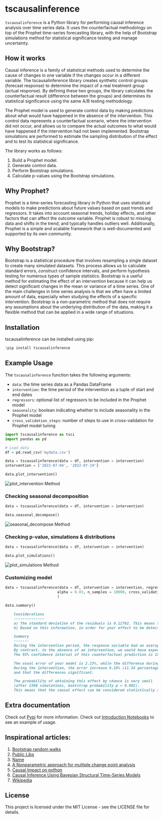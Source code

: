 # tscausalinference

`tscausalinference` is a Python library for performing causal inference analysis over time series data. It uses the counterfactual methodology on top of the Prophet time-series forecasting library, with the help of Bootstrap simulations method for statistical significance testing and manage uncertainty.

## How it works

Causal inference is a family of statistical methods used to determine the cause of changes in one variable if the changes occur in a different variable. The tscausalinference library creates synthetic control groups (forecast response) to determine the impact of a real treatment group (actual response). By defining these two groups, the library calculates the counterfactual result (difference between the groups) and determines its statistical significance using the same A/B testing methodology.

The Prophet model is used to generate control data by making predictions about what would have happened in the absence of the intervention. This control data represents a counterfactual scenario, where the intervention did not occur, and allows us to compare the actual outcomes to what would have happened if the intervention had not been implemented. Bootstrap simulations are performed to estimate the sampling distribution of the effect and to test its statistical significance.

The library works as follows:

1. Build a Prophet model.
2. Generate control data.
3. Perform Bootstrap simulations.
4. Calculate p-values using the Bootstrap simulations.

## Why Prophet?

Prophet is a time-series forecasting library in Python that uses statistical models to make predictions about future values based on past trends and regressors. It takes into account seasonal trends, holiday effects, and other factors that can affect the outcome variable. Prophet is robust to missing data and shifts in the trend, and typically handles outliers well. Additionally, Prophet is a simple and scalable framework that is well-documented and supported by its own community.

## Why Bootstrap?

Bootstrap is a statistical procedure that involves resampling a single dataset to create many simulated datasets. This process allows us to calculate standard errors, construct confidence intervals, and perform hypothesis testing for numerous types of sample statistics. Bootstrap is a useful method for estimating the effect of an intervention because it can help us detect significant changes in the mean or variance of a time series. One of the main challenges in time series analysis is that we often have a limited amount of data, especially when studying the effects of a specific intervention. Bootstrap is a non-parametric method that does not require any assumptions about the underlying distribution of the data, making it a flexible method that can be applied in a wide range of situations.

## Installation

tscausalinference can be installed using pip:

```python
!pip install tscausalinference
```

## Example Usage

The `tscausalinference` function takes the following arguments:

- `data`: the time series data as a Pandas DataFrame
- `intervention`: the time period of the intervention as a tuple of start and end dates
- `regressors`: optional list of regressors to be included in the Prophet model
- `seasonality`: boolean indicating whether to include seasonality in the Prophet model
- `cross_validation_steps`: number of steps to use in cross-validation for Prophet model tuning

```python
import tscausalinference as tsci
import pandas as pd

# Load data
df = pd.read_csv('mydata.csv')

data = tscausalinference(data = df, intervention = intervention)
intervention = ['2022-07-04', '2022-07-19']

data.plot_intervention()
```
![plot_intervention Method](https://github.com/carlangastr/marketing-science-projects/blob/main/tscausalinference/introduction_notebooks/plots/output.png)

### Checking seasonal decomposition
```python
data = tscausalinference(data = df, intervention = intervention)

data.seasonal_decompose()
```
![seasonal_decompose Method](https://github.com/carlangastr/marketing-science-projects/blob/main/tscausalinference/introduction_notebooks/plots/seasonal_decompose.png)

### Checking p-value, simulations & distributions
```python
data = tscausalinference(data = df, intervention = intervention)

data.plot_simulations()
```
![plot_simulations Method](https://github.com/carlangastr/marketing-science-projects/blob/main/tscausalinference/introduction_notebooks/plots/pvalue.png)

### Customizing model
```python
data = tscausalinference(data = df, intervention = intervention, regressors = ['a','b'],
                        alpha = 0.03, n_samples = 10000, cross_validation_steps = 15
                        )

data.summary()
```
```md
    Considerations
    --------------
    a) The standard deviation of the residuals is 0.12762. This means that the noise in your data is low.
    b) Based on this information, in order for your effect to be detectable, it should be greater than 15%.

    Summary
    -------
    During the intervention period, the response variable had an average value of approximately 21.78. 
    By contrast, in the absence of an intervention, we would have expected an average response of 19.15. 
    The 95% confidence interval of this counterfactual prediction is 18.9 to 19.39.

    The usual error of your model is 2.23%, while the difference during the intervention period is 13.77%. 
    During the intervention, the error increase 6.18% (11.54 percentage points), suggesting some factor is impacting the quality of the model,
    and that the differences significant.

    The probability of obtaining this effect by chance is very small 
    (after 1500 simulations, bootstrap probability p = 0.002). 
    This means that the causal effect can be considered statistically significant.
```

## Extra documentation
Check out [Pypi](https://pypi.org/project/tscausalinference) for more information.
Check out [Introduction Notebooks](https://github.com/carlangastr/marketing-science-projects/blob/main/tscausalinference/introduction_notebooks/basic.ipynb) to see an example of usage.

## Inspirational articles:
1. [Bootstrap random walks](https://reader.elsevier.com/reader/sd/pii/S0304414915300247?token=0E54369709F75136F10874CA9318FB348A6B9ED117081D7607994EDB862C09E8F95AE336C38CD97AD7A2C50FF14A8708&originRegion=eu-west-1&originCreation=20230224195555)
2. [Public Libs](https://github.com/lytics/impact)
3. [Name](https://en.wikipedia.org/wiki/Random_walk)
4. [A Nonparametric approach for multiple change point analysis](https://arxiv.org/pdf/1306.4933.pdf)
5. [Causal Impact on python](https://www.youtube.com/watch?v=GTgZfCltMm8&t=272s)
6. [Causal Inference Using Bayesian Structural Time-Series Models](https://towardsdatascience.com/causal-inference-using-bayesian-structural-time-series-models-ab1a3da45cd0)
7. [Wikipedia](https://en.wikipedia.org/wiki/Random_walk)


## License
This project is licensed under the MIT License - see the LICENSE file for details.